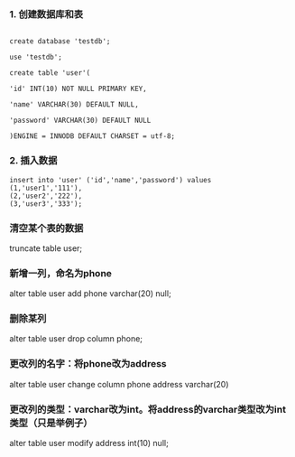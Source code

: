 
### 1. 创建数据库和表

```text

create database 'testdb';

use 'testdb';

create table 'user'(

'id' INT(10) NOT NULL PRIMARY KEY,

'name' VARCHAR(30) DEFAULT NULL,

'password' VARCHAR(30) DEFAULT NULL

)ENGINE = INNODB DEFAULT CHARSET = utf-8;

```
### 2. 插入数据

```text
insert into 'user' ('id','name','password') values
(1,'user1','111'),
(2,'user2','222'),
(3,'user3','333');
```

### 清空某个表的数据

truncate table user;

### 新增一列，命名为phone

alter table user add phone varchar(20) null;

### 删除某列

alter table user drop column phone;

### 更改列的名字：将phone改为address

alter table user change column phone address varchar(20)

### 更改列的类型：varchar改为int。将address的varchar类型改为int类型（只是举例子）

alter table user modify address int(10) null;





















